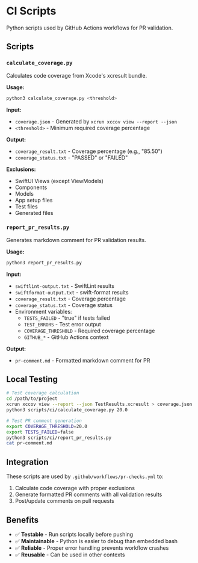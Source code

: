 # CI Scripts

Python scripts used by GitHub Actions workflows for PR validation.

## Scripts

### `calculate_coverage.py`

Calculates code coverage from Xcode's xcresult bundle.

**Usage:**
```bash
python3 calculate_coverage.py <threshold>
```

**Input:**
- `coverage.json` - Generated by `xcrun xccov view --report --json`
- `<threshold>` - Minimum required coverage percentage

**Output:**
- `coverage_result.txt` - Coverage percentage (e.g., "85.50")
- `coverage_status.txt` - "PASSED" or "FAILED"

**Exclusions:**
- SwiftUI Views (except ViewModels)
- Components
- Models
- App setup files
- Test files
- Generated files

### `report_pr_results.py`

Generates markdown comment for PR validation results.

**Usage:**
```bash
python3 report_pr_results.py
```

**Input:**
- `swiftlint-output.txt` - SwiftLint results
- `swiftformat-output.txt` - swift-format results
- `coverage_result.txt` - Coverage percentage
- `coverage_status.txt` - Coverage status
- Environment variables:
  - `TESTS_FAILED` - "true" if tests failed
  - `TEST_ERRORS` - Test error output
  - `COVERAGE_THRESHOLD` - Required coverage percentage
  - `GITHUB_*` - GitHub Actions context

**Output:**
- `pr-comment.md` - Formatted markdown comment for PR

## Local Testing

```bash
# Test coverage calculation
cd /path/to/project
xcrun xccov view --report --json TestResults.xcresult > coverage.json
python3 scripts/ci/calculate_coverage.py 20.0

# Test PR comment generation
export COVERAGE_THRESHOLD=20.0
export TESTS_FAILED=false
python3 scripts/ci/report_pr_results.py
cat pr-comment.md
```

## Integration

These scripts are used by `.github/workflows/pr-checks.yml` to:
1. Calculate code coverage with proper exclusions
2. Generate formatted PR comments with all validation results
3. Post/update comments on pull requests

## Benefits

- ✅ **Testable** - Run scripts locally before pushing
- ✅ **Maintainable** - Python is easier to debug than embedded bash
- ✅ **Reliable** - Proper error handling prevents workflow crashes
- ✅ **Reusable** - Can be used in other contexts


